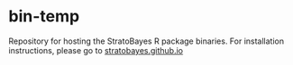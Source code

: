 # bin-temp
Repository for hosting the StratoBayes R package binaries. For installation instructions, please go to [stratobayes.github.io](https://stratobayes.github.io/software.html)
